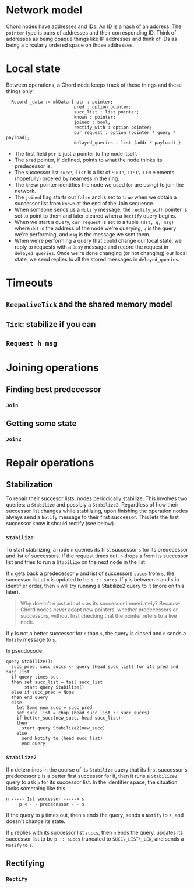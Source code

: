 # Network model
Chord nodes have addresses and IDs. An ID is a hash of an address. The `pointer`
type is pairs of addresses and their corresponding ID. Think of addresses as
being opaque things like IP addresses and think of IDs as being a circularly
ordered space on those addresses.

# Local state
Between operations, a Chord node keeps track of these things and these things
only.
```
  Record _data := mkData { ptr : pointer;
                          pred : option pointer;
                          succ_list : list pointer;
                          known : pointer;
                          joined : bool;
                          rectify_with : option pointer;
                          cur_request : option (pointer * query * payload);
                          delayed_queries : list (addr * payload) }.
```

  - The first field `ptr` is just a pointer to the node itself.
  - The `pred` pointer, if defined, points to what the node thinks its predecessor is.
  - The successor list `succ\_list` is a list of `SUCC\_LIST\_LEN` elements
    (hopefully) ordered by nearness in the ring.
  - The `known` pointer identifies the node we used (or are using) to join the
    network.
  - The `joined` flag starts out `false` and is set to `true` when we obtain a
    successor list from `known` at the end of the Join sequence.
  - When someone sends us a `Notify` message, the `rectify_with` pointer is set
    to point to them and later cleared when a `Rectify` query begins.
  - When we start a query, `cur_request` is set to a tuple `(dst, q, msg)` where
    `dst` is the address of the node we're querying, `q` is the query we're
    performing, and `msg` is the message we sent them.
  - When we're performing a query that could change our local state, we reply to
    requests with a `Busy` message and record the request in `delayed_queries`.
    Once we're done changing (or not changing) our local state, we send replies
    to all the stored messages in `delayed_queries`.

# Timeouts
## `KeepaliveTick` and the shared memory model
## `Tick`: stabilize if you can
## `Request h msg`

# Joining operations
## Finding best predecessor
### `Join`
## Getting some state
### `Join2`

# Repair operations

## Stabilization
To repair their succesor lists, nodes periodically stabilize. This involves two
queries: a `Stabilize` and possibly a `Stabilize2`. Regardless of how their
successor list changes while stabilizing, upon finishing the operation nodes
always send a `Notify` message to their first successor. This lets the first
successor know it should rectify (see below).

### `Stabilize`
To start stabilizing, a node `n` queries its first successor `s` for its
predecessor and list of successors. If the request times out, `n` drops `s` from
its successor list and tries to run a `Stabilize` on the next node in the list.

If `n` gets back a predecessor `p` and list of successors `succs` from `s`, the
successor list at `n` is updated to be `s :: succs`. If `p` is between `n` and
`s` in identifier order, then `n` will try running a Stabilize2 query to it
(more on this later).

> Why doesn't `n` just adopt `s` as its successor immediately? Because Chord
> nodes *never* adopt new pointers, whether predecessors or successors, without
> first checking that the pointer refers to a live node.

If `p` is not a better successor for `n` than `s`, the query is closed and `n`
sends a `Notify` message to `s`.

In pseudocode:
```
query Stabilize():
  succ_pred, succ_succs <- query (head succ_list) for its pred and succ_list
  if query times out
  then set succ_list = tail succ_list
       start query Stabilize()
  else if succ_pred = None
  then end query
  else
    let Some new_succ = succ_pred
    set succ_list = chop (head succ_list :: succ_succs)
    if better_succ(new_succ, head succ_list)
    then
      start query Stabilize2(new_succ)
    else
      send Notify to (head succ_list)
      end query
```

### `Stabilize2`
If `n` determines in the course of its `Stabilize` query that its first
successor's predecessor `p` is a better first successor for it, then it runs a
`Stabilize2` query to ask `p` for its successor list. In the identifier space,
the situation looks something like this.
```
n ----- 1st successor -----> s
     p < - - predecessor - - s
```
If the query to `p` times out, then `n` ends the query, sends a `Notify` to `s`,
and doesn't change its state.

If `p` replies with its successor list `succs`, then `n` ends the query, updates
its successor list to be `p :: succs` truncated to `SUCC\_LIST\_LEN`, and sends a
`Notify` to `s`.

## Rectifying
### `Rectify`
